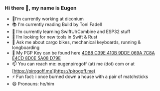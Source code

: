 ### Hi there 👋, my name is Eugen

- 🔭I’m currently working at diconium
- 📚 I'm currently reading Build by Toni Fadell
- 🌱 I’m currently learning SwiftUI/Combine and ESP32 stuff
- 👯 I’m looking for new tools in Swift & Rust
- 💬 Ask me about cargo bikes, mechanical keyboards, running & longboarding
- 🔑 My PGP Key can be found here [4DB8 C39E 410B 9DDE 069A  7C8A E4CD 8D0E 5A08 D79E](https://keys.openpgp.org/search?q=eugenpirogoff@me.com)
- 📫 You can reach me: eugenpirogoff (at) me (dot) com or at  [https://pirogoff.me](https://pirogoff.me)
- ⚡ Fun fact: i once burned down a house with a pair of matchsticks
- 😄 Pronouns: he/him
